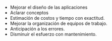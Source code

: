 - Mejorar el diseño de las aplicaciones
- Aclarar conceptos
- Estimación de costos y tiempo con exactitud.
- Mejorar la organización de equipos de trabajo.
- Anticipación a los errores.
- Disminuir el esfuerzo con mantenimiento.